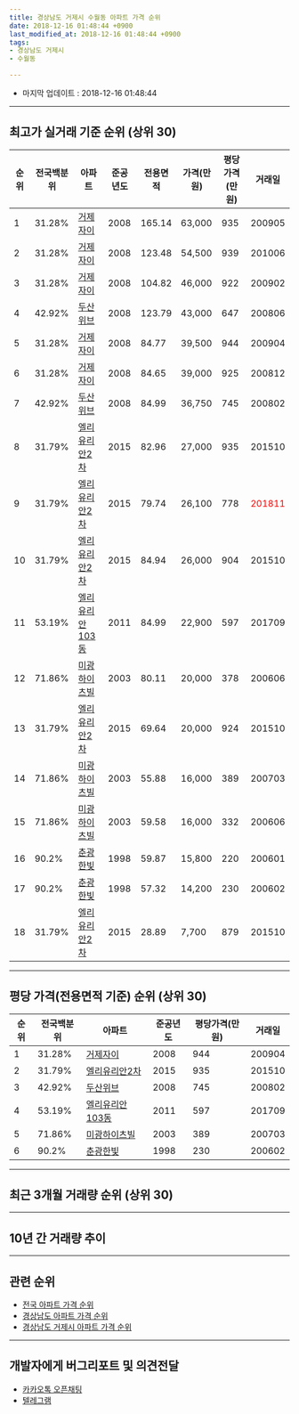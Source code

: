 ```yaml
---
title: 경상남도 거제시 수월동 아파트 가격 순위
date: 2018-12-16 01:48:44 +0900
last_modified_at: 2018-12-16 01:48:44 +0900
tags:
- 경상남도 거제시
- 수월동

---
```


* 마지막 업데이트 : 2018-12-16 01:48:44

---

## 최고가 실거래 기준 순위 (상위 30)


|순위|전국백분위|아파트|준공년도|전용면적|가격(만원)|평당가격(만원)|거래일|
|---|---|---|---|---|---|---|---|
|1|31.28%|[거제자이](https://search.naver.com/search.naver?query=%EA%B2%BD%EC%83%81%EB%82%A8%EB%8F%84+%EA%B1%B0%EC%A0%9C%EC%8B%9C+%EC%88%98%EC%9B%94%EB%8F%99+%EA%B1%B0%EC%A0%9C%EC%9E%90%EC%9D%B4)|2008|165.14|63,000|935|200905|
|2|31.28%|[거제자이](https://search.naver.com/search.naver?query=%EA%B2%BD%EC%83%81%EB%82%A8%EB%8F%84+%EA%B1%B0%EC%A0%9C%EC%8B%9C+%EC%88%98%EC%9B%94%EB%8F%99+%EA%B1%B0%EC%A0%9C%EC%9E%90%EC%9D%B4)|2008|123.48|54,500|939|201006|
|3|31.28%|[거제자이](https://search.naver.com/search.naver?query=%EA%B2%BD%EC%83%81%EB%82%A8%EB%8F%84+%EA%B1%B0%EC%A0%9C%EC%8B%9C+%EC%88%98%EC%9B%94%EB%8F%99+%EA%B1%B0%EC%A0%9C%EC%9E%90%EC%9D%B4)|2008|104.82|46,000|922|200902|
|4|42.92%|[두산위브](https://search.naver.com/search.naver?query=%EA%B2%BD%EC%83%81%EB%82%A8%EB%8F%84+%EA%B1%B0%EC%A0%9C%EC%8B%9C+%EC%88%98%EC%9B%94%EB%8F%99+%EB%91%90%EC%82%B0%EC%9C%84%EB%B8%8C)|2008|123.79|43,000|647|200806|
|5|31.28%|[거제자이](https://search.naver.com/search.naver?query=%EA%B2%BD%EC%83%81%EB%82%A8%EB%8F%84+%EA%B1%B0%EC%A0%9C%EC%8B%9C+%EC%88%98%EC%9B%94%EB%8F%99+%EA%B1%B0%EC%A0%9C%EC%9E%90%EC%9D%B4)|2008|84.77|39,500|944|200904|
|6|31.28%|[거제자이](https://search.naver.com/search.naver?query=%EA%B2%BD%EC%83%81%EB%82%A8%EB%8F%84+%EA%B1%B0%EC%A0%9C%EC%8B%9C+%EC%88%98%EC%9B%94%EB%8F%99+%EA%B1%B0%EC%A0%9C%EC%9E%90%EC%9D%B4)|2008|84.65|39,000|925|200812|
|7|42.92%|[두산위브](https://search.naver.com/search.naver?query=%EA%B2%BD%EC%83%81%EB%82%A8%EB%8F%84+%EA%B1%B0%EC%A0%9C%EC%8B%9C+%EC%88%98%EC%9B%94%EB%8F%99+%EB%91%90%EC%82%B0%EC%9C%84%EB%B8%8C)|2008|84.99|36,750|745|200802|
|8|31.79%|[엘리유리안2차](https://search.naver.com/search.naver?query=%EA%B2%BD%EC%83%81%EB%82%A8%EB%8F%84+%EA%B1%B0%EC%A0%9C%EC%8B%9C+%EC%88%98%EC%9B%94%EB%8F%99+%EC%97%98%EB%A6%AC%EC%9C%A0%EB%A6%AC%EC%95%882%EC%B0%A8)|2015|82.96|27,000|935|201510|
|9|31.79%|[엘리유리안2차](https://search.naver.com/search.naver?query=%EA%B2%BD%EC%83%81%EB%82%A8%EB%8F%84+%EA%B1%B0%EC%A0%9C%EC%8B%9C+%EC%88%98%EC%9B%94%EB%8F%99+%EC%97%98%EB%A6%AC%EC%9C%A0%EB%A6%AC%EC%95%882%EC%B0%A8)|2015|79.74|26,100|778|<span style="color:red">201811</span>|
|10|31.79%|[엘리유리안2차](https://search.naver.com/search.naver?query=%EA%B2%BD%EC%83%81%EB%82%A8%EB%8F%84+%EA%B1%B0%EC%A0%9C%EC%8B%9C+%EC%88%98%EC%9B%94%EB%8F%99+%EC%97%98%EB%A6%AC%EC%9C%A0%EB%A6%AC%EC%95%882%EC%B0%A8)|2015|84.94|26,000|904|201510|
|11|53.19%|[엘리유리안103동](https://search.naver.com/search.naver?query=%EA%B2%BD%EC%83%81%EB%82%A8%EB%8F%84+%EA%B1%B0%EC%A0%9C%EC%8B%9C+%EC%88%98%EC%9B%94%EB%8F%99+%EC%97%98%EB%A6%AC%EC%9C%A0%EB%A6%AC%EC%95%88103%EB%8F%99)|2011|84.99|22,900|597|201709|
|12|71.86%|[미광하이츠빌](https://search.naver.com/search.naver?query=%EA%B2%BD%EC%83%81%EB%82%A8%EB%8F%84+%EA%B1%B0%EC%A0%9C%EC%8B%9C+%EC%88%98%EC%9B%94%EB%8F%99+%EB%AF%B8%EA%B4%91%ED%95%98%EC%9D%B4%EC%B8%A0%EB%B9%8C)|2003|80.11|20,000|378|200606|
|13|31.79%|[엘리유리안2차](https://search.naver.com/search.naver?query=%EA%B2%BD%EC%83%81%EB%82%A8%EB%8F%84+%EA%B1%B0%EC%A0%9C%EC%8B%9C+%EC%88%98%EC%9B%94%EB%8F%99+%EC%97%98%EB%A6%AC%EC%9C%A0%EB%A6%AC%EC%95%882%EC%B0%A8)|2015|69.64|20,000|924|201510|
|14|71.86%|[미광하이츠빌](https://search.naver.com/search.naver?query=%EA%B2%BD%EC%83%81%EB%82%A8%EB%8F%84+%EA%B1%B0%EC%A0%9C%EC%8B%9C+%EC%88%98%EC%9B%94%EB%8F%99+%EB%AF%B8%EA%B4%91%ED%95%98%EC%9D%B4%EC%B8%A0%EB%B9%8C)|2003|55.88|16,000|389|200703|
|15|71.86%|[미광하이츠빌](https://search.naver.com/search.naver?query=%EA%B2%BD%EC%83%81%EB%82%A8%EB%8F%84+%EA%B1%B0%EC%A0%9C%EC%8B%9C+%EC%88%98%EC%9B%94%EB%8F%99+%EB%AF%B8%EA%B4%91%ED%95%98%EC%9D%B4%EC%B8%A0%EB%B9%8C)|2003|59.58|16,000|332|200606|
|16|90.2%|[춘광한빛](https://search.naver.com/search.naver?query=%EA%B2%BD%EC%83%81%EB%82%A8%EB%8F%84+%EA%B1%B0%EC%A0%9C%EC%8B%9C+%EC%88%98%EC%9B%94%EB%8F%99+%EC%B6%98%EA%B4%91%ED%95%9C%EB%B9%9B)|1998|59.87|15,800|220|200601|
|17|90.2%|[춘광한빛](https://search.naver.com/search.naver?query=%EA%B2%BD%EC%83%81%EB%82%A8%EB%8F%84+%EA%B1%B0%EC%A0%9C%EC%8B%9C+%EC%88%98%EC%9B%94%EB%8F%99+%EC%B6%98%EA%B4%91%ED%95%9C%EB%B9%9B)|1998|57.32|14,200|230|200602|
|18|31.79%|[엘리유리안2차](https://search.naver.com/search.naver?query=%EA%B2%BD%EC%83%81%EB%82%A8%EB%8F%84+%EA%B1%B0%EC%A0%9C%EC%8B%9C+%EC%88%98%EC%9B%94%EB%8F%99+%EC%97%98%EB%A6%AC%EC%9C%A0%EB%A6%AC%EC%95%882%EC%B0%A8)|2015|28.89|7,700|879|201510|


---

## 평당 가격(전용면적 기준) 순위 (상위 30)


|순위|전국백분위|아파트|준공년도|평당가격(만원)|거래일|
|---|---|---|---|---|---|
|1|31.28%|[거제자이](https://search.naver.com/search.naver?query=%EA%B2%BD%EC%83%81%EB%82%A8%EB%8F%84+%EA%B1%B0%EC%A0%9C%EC%8B%9C+%EC%88%98%EC%9B%94%EB%8F%99+%EA%B1%B0%EC%A0%9C%EC%9E%90%EC%9D%B4)|2008|944|200904|
|2|31.79%|[엘리유리안2차](https://search.naver.com/search.naver?query=%EA%B2%BD%EC%83%81%EB%82%A8%EB%8F%84+%EA%B1%B0%EC%A0%9C%EC%8B%9C+%EC%88%98%EC%9B%94%EB%8F%99+%EC%97%98%EB%A6%AC%EC%9C%A0%EB%A6%AC%EC%95%882%EC%B0%A8)|2015|935|201510|
|3|42.92%|[두산위브](https://search.naver.com/search.naver?query=%EA%B2%BD%EC%83%81%EB%82%A8%EB%8F%84+%EA%B1%B0%EC%A0%9C%EC%8B%9C+%EC%88%98%EC%9B%94%EB%8F%99+%EB%91%90%EC%82%B0%EC%9C%84%EB%B8%8C)|2008|745|200802|
|4|53.19%|[엘리유리안103동](https://search.naver.com/search.naver?query=%EA%B2%BD%EC%83%81%EB%82%A8%EB%8F%84+%EA%B1%B0%EC%A0%9C%EC%8B%9C+%EC%88%98%EC%9B%94%EB%8F%99+%EC%97%98%EB%A6%AC%EC%9C%A0%EB%A6%AC%EC%95%88103%EB%8F%99)|2011|597|201709|
|5|71.86%|[미광하이츠빌](https://search.naver.com/search.naver?query=%EA%B2%BD%EC%83%81%EB%82%A8%EB%8F%84+%EA%B1%B0%EC%A0%9C%EC%8B%9C+%EC%88%98%EC%9B%94%EB%8F%99+%EB%AF%B8%EA%B4%91%ED%95%98%EC%9D%B4%EC%B8%A0%EB%B9%8C)|2003|389|200703|
|6|90.2%|[춘광한빛](https://search.naver.com/search.naver?query=%EA%B2%BD%EC%83%81%EB%82%A8%EB%8F%84+%EA%B1%B0%EC%A0%9C%EC%8B%9C+%EC%88%98%EC%9B%94%EB%8F%99+%EC%B6%98%EA%B4%91%ED%95%9C%EB%B9%9B)|1998|230|200602|


---

## 최근 3개월 거래량 순위 (상위 30)


<div style="width:100%;">
    <canvas id="deal_count_ranking" height="250"></canvas>
</div>


<script>
new Chart(document.getElementById("deal_count_ranking"), {
    type: 'horizontalBar',
    data: {
        labels: ['거제자이', '두산위브', '미광하이츠빌', '엘리유리안2차', '춘광한빛'],
        datasets: [{
            label: '실거래 수',
            data: [22, 5, 3, 3, 2],
            borderColor: "rgba(255, 0, 128, 1)",
            backgroundColor: "rgba(255, 0, 128, 0.5)",
            fill: false,
        }]
    },
    options: {
        responsive: true,
        title: {
            display: true,
            text: '최근 3개월 거래량 순위'
        },
        tooltips: {
            mode: 'index',
            intersect: false,
            callbacks: {
                title: function(tooltipItems, data) {
                    return "실거래 수:";
                },
                label: function(tooltipItem, data) {
                    return data.labels[tooltipItem.index] + ": " + tooltipItem.xLabel;
                }
            }
        },
        hover: {
            mode: 'nearest',
            intersect: true
        },
        scales: {
            xAxes: [{
                display: true,
                scaleLabel: {
                    display: true,
                    labelString: '실거래 수'
                },
                ticks: {
                    suggestedMin: 0,
                }
            }],
            yAxes: [{
                display: true,
                ticks: {
                    autoSkip: false,
                    callback: function(value, index, values) {
                        if (value.length > 15)
                            return value.substr(0, 13) + "...";
                        else
                            return value;
                    }
                },
                scaleLabel: {
                    display: false,
                }
            }]
        }
    }
});

</script>


---

## 10년 간 거래량 추이


<div style="width:100%;">
    <canvas id="deal_progress" height="250"></canvas>
</div>

<script>
new Chart(document.getElementById("deal_progress"), {
    type: 'line',
    data: {
        labels: ['200812','200901','200902','200903','200904','200905','200906','200907','200908','200909','200910','200911','200912','201001','201002','201003','201004','201005','201006','201007','201008','201009','201010','201011','201012','201101','201102','201103','201104','201105','201106','201107','201108','201109','201110','201111','201112','201201','201202','201203','201204','201205','201206','201207','201208','201209','201210','201211','201212','201301','201302','201303','201304','201305','201306','201307','201308','201309','201310','201311','201312','201401','201402','201403','201404','201405','201406','201407','201408','201409','201410','201411','201412','201501','201502','201503','201504','201505','201506','201507','201508','201509','201510','201511','201512','201601','201602','201603','201604','201605','201606','201607','201608','201609','201610','201611','201612','201701','201702','201703','201704','201705','201706','201707','201708','201709','201710','201711','201712','201801','201802','201803','201804','201805','201806','201807','201808','201809','201810','201811','201812'],
        datasets: [{
            label: '실거래 수',
            pointRadius: 1,
            data: [4, 2, 9, 5, 14, 25, 31, 16, 14, 38, 20, 11, 12, 7, 16, 7, 19, 12, 20, 8, 7, 9, 17, 20, 16, 20, 22, 25, 17, 17, 15, 17, 9, 6, 9, 8, 15, 5, 17, 18, 12, 10, 11, 5, 9, 12, 21, 9, 12, 20, 20, 22, 28, 20, 15, 15, 13, 19, 37, 22, 19, 17, 21, 25, 20, 18, 23, 19, 17, 20, 18, 16, 11, 20, 18, 17, 17, 12, 11, 10, 17, 26, 36, 15, 17, 8, 8, 17, 5, 6, 9, 6, 16, 7, 16, 8, 11, 3, 8, 6, 4, 10, 7, 4, 13, 11, 7, 17, 6, 8, 7, 6, 13, 13, 2, 7, 6, 8, 17, 16, 2],
            borderColor: "rgba(255, 201, 14, 1)",
            backgroundColor: "rgba(255, 201, 14, 0.5)",
            fill: true,
        }]
    },
    options: {
        responsive: true,
        title: {
            display: true,
            text: '10년간 거래량 추이'
        },
        tooltips: {
            mode: 'index',
            intersect: false,
        },
        hover: {
            mode: 'nearest',
            intersect: true
        },
        scales: {
            xAxes: [{
                display: true,
                scaleLabel: {
                    display: true,
                    labelString: '년/월'
                }
            }],
            yAxes: [{
                display: true,
                ticks: {
                    suggestedMin: 0,
                },
                scaleLabel: {
                    display: true,
                    labelString: '실거래 수'
                }
            }]
        }
    }
});

</script>


---

## 관련 순위

- [전국 아파트 가격 순위](https://inasie.github.io/apt-ranking/전국)
- [경상남도 아파트 가격 순위](https://inasie.github.io/apt-ranking/경상남도)
- [경상남도 거제시 아파트 가격 순위](https://inasie.github.io/apt-ranking/경상남도-거제시)


---

## 개발자에게 버그리포트 및 의견전달

- [카카오톡 오픈채팅](https://open.kakao.com/o/gLJUAP4)
- [텔레그램](https://t.me/inasie)

